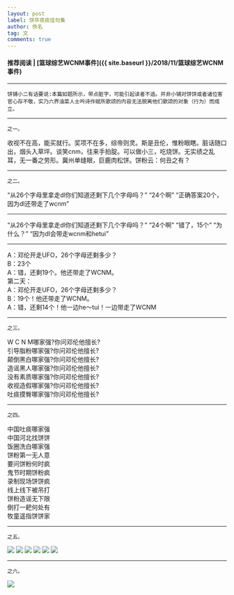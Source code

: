 ```yaml
---
layout: post
label: 饼卒夜痰佳句集
author: 佚名
tag: 文
comments: true
---
```


#### 推荐阅读 | [篮球综艺WCNM事件]({{ site.baseurl }}/2018/11/篮球综艺WCNM事件)

---

    饼铺小二有话要说:本篇如题所示，带点脏字，可能引起读者不适。并非小铺对饼饼或者诸位客官心存不敬，实乃六界油菜人士吟诗作赋所歌颂的内容无法脱离他们歌颂的对象（行为）而成立。

---

    之一。

收视不在高，能买就行。奖项不在多，综帝则灵。斯是丑伦，惟粉眼瞎。脏话随口出，烟头入草坪。谈笑cnm，往来手拍腚。可以做小三，吃烧饼。无实绩之乱耳，无一番之劳形。冀州单缝眼，巨鹿肉松饼。饼粉云：何丑之有？

---

    之二。

“从26个字母里拿走dl你们知道还剩下几个字母吗？”
“24个啊”
“正确答案20个，因为dl还带走了wcnm”

---

“从26个字母里拿走dl你们知道还剩下几个字母吗？”
“24个啊”
“错了，15个”
“为什么？”
“因为dl会带走wcnm和hetui”

---

A：邓伦开走UFO，26个字母还剩多少？  
B：23个  
A：错，还剩19个。他还带走了WCNM。  
第二天：  
A：邓伦开走UFO，26个字母还剩多少？  
B：19个！他还带走了WCNM。  
A：错，还剩14个！他一边he～tui！一边带走了WCNM  

---

    之三。

W C N M哪家强?你问邓伦他擅长?  
引导脂粉哪家强?你问邓伦他擅长?  
颠倒黑白哪家强?你问邓伦他擅长?  
造谣黑人哪家强?你问邓伦他擅长?  
没有素质哪家强?你问邓伦他擅长?  
收视造假哪家强?你问邓伦他擅长?  
吐痰摸臀哪家强?你问邓伦他擅长?

---

    之四。
    
中国吐痰哪家强  
中国河北找饼饼  
饭圈洗白哪家强  
饼粉第一无人意  
要问饼粉何时疯  
鬼节时期饼粉疯  
录制现场饼饼疯  
线上线下被吊打  
饼粉造谣无下限  
倒打一耙何处有  
牧童遥指饼饼家


---

    之五。
    
    
<img src="{{ site.baseurl }}/images/311422472.jpg">
<img src="{{ site.baseurl }}/images/311422448.jpg">
<img src="{{ site.baseurl }}/images/311422449.jpg">
<img src="{{ site.baseurl }}/images/311422447.jpg">
<img src="{{ site.baseurl }}/images/311422451.jpg">
<img src="{{ site.baseurl }}/images/311422450.jpg">

---

    之六。
    
<img src="{{ site.baseurl }}/images/311369910.jpg">